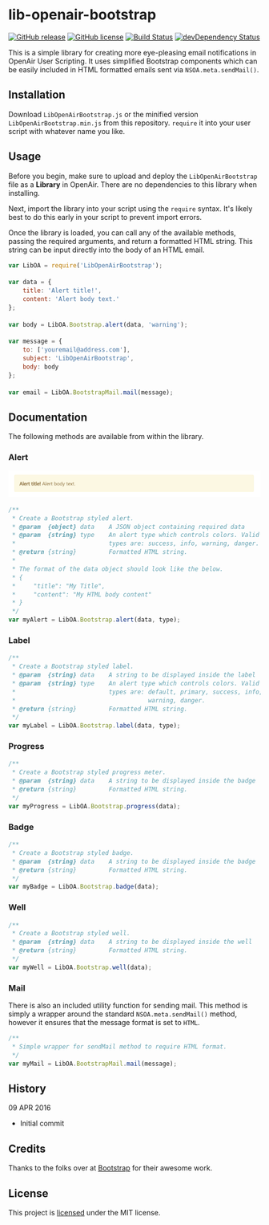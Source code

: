 lib-openair-bootstrap
=====================

[![GitHub release](https://img.shields.io/github/release/23maverick23/lib-openair-bootstrap.svg)](https://github.com/23maverick23/lib-openair-bootstrap/releases) [![GitHub license](https://img.shields.io/github/license/23maverick23/lib-openair-bootstrap.svg)](https://github.com/23maverick23/lib-openair-bootstrap/blob/master/LICENSE) [![Build Status](https://img.shields.io/travis/23maverick23/lib-openair-bootstrap/master.svg)](https://travis-ci.org/23maverick23/lib-openair-bootstrap) [![devDependency Status](https://img.shields.io/david/dev/23maverick23/lib-openair-bootstrap.svg)](https://david-dm.org/23maverick23/lib-openair-bootstrap#info=devDependencies)

This is a simple library for creating more eye-pleasing email notifications in OpenAir User Scripting. It uses simplified Bootstrap components which can be easily included in HTML formatted emails sent via `NSOA.meta.sendMail()`.

## Installation

Download `LibOpenAirBootstrap.js` or the minified version `LibOpenAirBootstrap.min.js` from this repository. `require` it into your user script with whatever name you like.

## Usage

Before you begin, make sure to upload and deploy the `LibOpenAirBootstrap` file as a **Library** in OpenAir. There are no dependencies to this library when installing.

Next, import the library into your script using the `require` syntax. It's likely best to do this early in your script to prevent import errors.

Once the library is loaded, you can call any of the available methods, passing the required arguments, and return a formatted HTML string. This string can be input directly into the body of an HTML email.

```javascript
var LibOA = require('LibOpenAirBootstrap');

var data = {
    title: 'Alert title!',
    content: 'Alert body text.'
};

var body = LibOA.Bootstrap.alert(data, 'warning');

var message = {
    to: ['youremail@address.com'],
    subject: 'LibOpenAirBootstrap',
    body: body
};

var email = LibOA.BootstrapMail.mail(message);
```

## Documentation

The following methods are available from within the library.

### Alert
![Bootstrap.alert](https://github.com/23maverick23/lib-openair-bootstrap/raw/master/images/alert.png)

```javascript
/**
 * Create a Bootstrap styled alert.
 * @param  {object} data    A JSON object containing required data
 * @param  {string} type    An alert type which controls colors. Valid
 *                          types are: success, info, warning, danger.
 * @return {string}         Formatted HTML string.
 *
 * The format of the data object should look like the below.
 * {
 *     "title": "My Title",
 *     "content": "My HTML body content"
 * }
 */
var myAlert = LibOA.Bootstrap.alert(data, type);
```

### Label

```javascript
/**
 * Create a Bootstrap styled label.
 * @param  {string} data    A string to be displayed inside the label
 * @param  {string} type    An alert type which controls colors. Valid
 *                          types are: default, primary, success, info,
 *                                     warning, danger.
 * @return {string}         Formatted HTML string.
 */
var myLabel = LibOA.Bootstrap.label(data, type);
```

### Progress

```javascript
/**
 * Create a Bootstrap styled progress meter.
 * @param  {string} data    A string to be displayed inside the badge
 * @return {string}         Formatted HTML string.
 */
var myProgress = LibOA.Bootstrap.progress(data);
```

### Badge

```javascript
/**
 * Create a Bootstrap styled badge.
 * @param  {string} data    A string to be displayed inside the badge
 * @return {string}         Formatted HTML string.
 */
var myBadge = LibOA.Bootstrap.badge(data);
```

### Well

```javascript
/**
 * Create a Bootstrap styled well.
 * @param  {string} data    A string to be displayed inside the well
 * @return {string}         Formatted HTML string.
 */
var myWell = LibOA.Bootstrap.well(data);
```

### Mail

There is also an included utility function for sending mail. This method is simply a wrapper around the standard `NSOA.meta.sendMail()` method, however it ensures that the message format is set to `HTML`.

```javascript
/**
 * Simple wrapper for sendMail method to require HTML format.
 */
var myMail = LibOA.BootstrapMail.mail(message);
```

## History

09 APR 2016

- Initial commit

## Credits

Thanks to the folks over at [Bootstrap](getbootstrap.com) for their awesome work.

## License

This project is [licensed](LICENSE) under the MIT license.